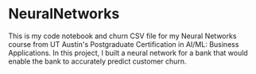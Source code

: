 # NeuralNetworks
This is my code notebook and churn CSV file for my Neural Networks course from UT Austin's Postgraduate Certification in AI/ML: Business Applications. In this project, I built a neural network for a bank that would enable the bank to accurately predict customer churn.
